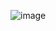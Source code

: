 ![image](https://user-images.githubusercontent.com/36266068/218901641-02f396bb-6cd8-4723-ab56-6e2d19dda326.png)
